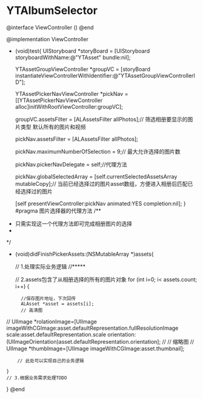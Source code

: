 # YTAlbumSelector
@interface ViewController ()<YTAssetPickerNavViewControllerDelegate>
@end

@implementation ViewController
- (void)test{
	UIStoryboard *storyBoard = [UIStoryboard storyboardWithName:@"YTAsset" bundle:nil];

    YTAssetGroupViewController *groupVC = [storyBoard instantiateViewControllerWithIdentifier:@"YTAssetGroupViewControllerID"];

    YTAssetPickerNavViewController *pickNav = [[YTAssetPickerNavViewController alloc]initWithRootViewController:groupVC];

    groupVC.assetsFilter = [ALAssetsFilter allPhotos];// 筛选相册要显示的图片类型 默认所有的图片和视频

    pickNav.assetsFilter = [ALAssetsFilter allPhotos];

    pickNav.maximumNumberOfSelection = 9;// 最大允许选择的图片数

    pickNav.pickerNavDelegate = self;//代理方法

    pickNav.globalSelectedArray = [self.currentSelectedAssetsArray mutableCopy];// 当前已经选择过的图片asset数组，方便进入相册后匹配已经选择过的图片

    [self presentViewController:pickNav animated:YES completion:nil];
}
#pragma 图片选择器的代理方法
/**
 * 只需实现这一个代理方法即可完成相册图片的选择
 *
*/
- (void)didFinishPickerAssets:(NSMutableArray *)assets{
    
    // 1.处理实际业务逻辑
    //*****


    // 2.assets包含了从相册选择的所有的图片对象
    for (int i=0; i< assets.count; i++) {
        
        //保存图片地址，下次回传
        ALAsset *asset = assets[i];
        // 高清图
//        UIImage *rolationImage=[UIImage imageWithCGImage:asset.defaultRepresentation.fullResolutionImage scale:asset.defaultRepresentation.scale orientation:(UIImageOrientation)asset.defaultRepresentation.orientation];
//        // 缩略图
//        UIImage *thumbImage=[UIImage imageWithCGImage:asset.thumbnail];
        
        // 此处可以实现自己的业务逻辑
        
    }
    // 3.根据业务需求处理TODO
    
    
}
@end
